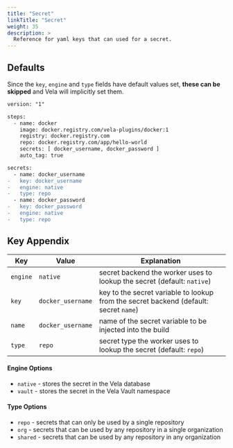 ```yaml
---
title: "Secret"
linkTitle: "Secret"
weight: 35
description: >
  Reference for yaml keys that can used for a secret.
---
```


## Defaults

Since the `key`, `engine` and `type` fields have default values set, **these can be skipped** and Vela will implicitly set them.

```diff
version: "1"

steps:
  - name: docker
    image: docker.registry.com/vela-plugins/docker:1
    registry: docker.registry.com
    repo: docker.registry.com/app/hello-world
    secrets: [ docker_username, docker_password ]
    auto_tag: true

secrets:
  - name: docker_username
-   key: docker_username
-   engine: native
-   type: repo
  - name: docker_password
-   key: docker_password
-   engine: native
-   type: repo
```

## Key Appendix

| Key | Value | Explanation |
|---|---|---|
| `engine` | `native` | secret backend the worker uses to lookup the secret (default: `native`) |
| `key` | `docker_username` | key to the secret variable to lookup from the secret backend (default: secret `name`)|
| `name` | `docker_username` | name of the secret variable to be injected into the build |
| `type` | `repo` | secret type the worker uses to lookup the secret (default: `repo`) |

#### Engine Options

* `native` - stores the secret in the Vela database
* `vault` - stores the secret in the Vela Vault namespace

#### Type Options

* `repo` - secrets that can only be used by a single repository
* `org` - secrets that can be used by any repository in a single organization
* `shared` - secrets that can be used by any repository in any organization
